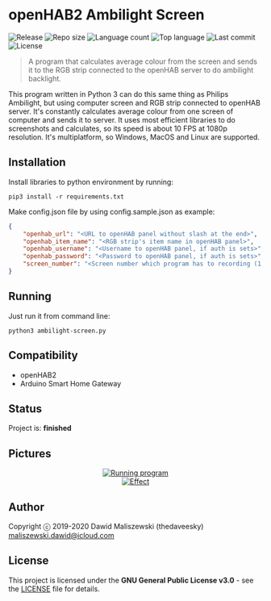 # openHAB2 Ambilight Screen
![Release](https://img.shields.io/github/release/thedaveesky/openhab2-ambilight-screen.svg?style=flat-square)
![Repo size](https://img.shields.io/github/repo-size/thedaveesky/openhab2-ambilight-screen.svg?style=flat-square)
![Language count](https://img.shields.io/github/languages/count/thedaveesky/openhab2-ambilight-screen.svg?style=flat-square)
![Top language](https://img.shields.io/github/languages/top/thedaveesky/openhab2-ambilight-screen.svg?style=flat-square)
![Last commit](https://img.shields.io/github/last-commit/thedaveesky/openhab2-ambilight-screen.svg?style=flat-square)
![License](https://img.shields.io/github/license/thedaveesky/openhab2-ambilight-screen.svg?style=flat-square)
> A program that calculates average colour from the screen and sends it to the RGB strip connected to the openHAB server to do ambilight backlight.

This program written in Python 3 can do this same thing as Philips Ambilight, but using computer screen and RGB strip connected to openHAB server. It's constantly calculates average colour from one screen of computer and sends it to server. It uses most efficient libraries to do screenshots and calculates, so its speed is about 10 FPS at 1080p resolution. It's multiplatform, so Windows, MacOS and Linux are supported.

## Installation
Install libraries to python environment by running:
```
pip3 install -r requirements.txt
```

Make config.json file by using config.sample.json as example:
```json
{
    "openhab_url": "<URL to openHAB panel without slash at the end>",
    "openhab_item_name": "<RGB strip's item name in openHAB panel>",
    "openhab_username": "<Username to openHAB panel, if auth is sets>",
    "openhab_password": "<Password to openHAB panel, if auth is sets>",
    "screen_number": "<Screen number which program has to recording (1 is first, 2 is second, etc..)>"
}
```

## Running
Just run it from command line:
```
python3 ambilight-screen.py
```

## Compatibility
- openHAB2
- Arduino Smart Home Gateway

## Status
Project is: **finished**

## Pictures
<div align="center">
    <a href="https://raw.githubusercontent.com/thedaveesky/openhab2-ambilight-screen/assets/images/running_program.jpg">
        <img src="https://raw.githubusercontent.com/thedaveesky/openhab2-ambilight-screen/assets/images/running_program.jpg" alt="Running program">
    </a>
</div>
<div align="center">
    <a href="https://raw.githubusercontent.com/thedaveesky/openhab2-ambilight-screen/assets/images/effect.gif">
        <img src="https://raw.githubusercontent.com/thedaveesky/openhab2-ambilight-screen/assets/images/effect.gif" alt="Effect">
    </a>
</div>

## Author
Copyright ⓒ 2019-2020 Dawid Maliszewski (thedaveesky) <maliszewski.dawid@icloud.com>

## License
This project is licensed under the **GNU General Public License v3.0** - see the [LICENSE](https://github.com/thedaveesky/openhab2-ambilight-screen/blob/master/LICENSE) file for details.

